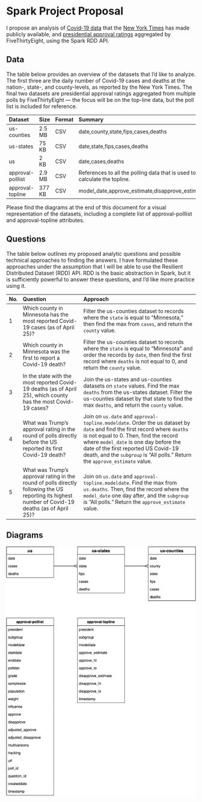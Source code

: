 # Spark Project Proposal

I propose an analysis of [Covid-19 data](https://github.com/nytimes/covid-19-data) 
that the [New York Times](https://www.nytimes.com/news-event/coronavirus) has made
publicly available, and [presidential approval ratings](https://projects.fivethirtyeight.com/trump-approval-ratings) 
aggregated by FiveThirtyEight, using the Spark RDD API.

## Data

The table below provides an overview of the datasets that I’d like to analyze. 
The first three are the daily number of Covid-19 cases and deaths at 
the nation-, state-, and county-levels, as reported by the New York Times. 
The final two datasets are presidential approval ratings aggregated from 
multiple polls by FiveThirtyEight — the focus will be on the top-line 
data, but the poll list is included for reference.

| Dataset | Size | Format | Summary |
|:--------|:-----|:-------|:--------|
| us-counties | 2.5 MB | CSV | date,county,state,fips,cases,deaths |
| us-states | 75 KB | CSV | date,state,fips,cases,deaths |
| us | 2 KB | CSV | date,cases,deaths |
| approval-polllist | 2.9 MB | CSV | References to all the polling data that is used to calculate the topline. |
| approval-topline | 377 KB | CSV | model_date,approve_estimate,disapprove_estimate |

Please find the diagrams at the end of this document for a visual 
representation of the datasets, including a complete list of 
approval-polllist and approval-topline attributes.

## Questions

The table below outlines my proposed analytic questions and possible 
technical approaches to finding the answers. I have formulated these 
approaches under the assumption that I will be able to use the 
Resilient Distributed Dataset (RDD) API. RDD is the basic abstraction 
in Spark, but it is sufficiently powerful to answer these questions, 
and I’d like more practice using it.

| No. | Question | Approach |
|:----|:---------|:---------|
| 1 | Which county in Minnesota has the most reported Covid-19 cases (as of April 25)? | Filter the us-counties dataset to records where the `state` is equal to “Minnesota,” then find the max from `cases`, and return the `county` value. |
| 2 | Which county in Minnesota was the first to report a Covid-19 death? | Filter the us-counties dataset to records where the `state` is equal to “Minnesota" and order the records by `date`, then find the first record where `deaths` is not equal to 0, and return the `county` value. |
| 3 | In the state with the most reported Covid-19 deaths (as of April 25), which county has the most Covid-19 cases? | Join the us-states and us-counties datasets on `state` values. Find the max `deaths` from the us-states dataset. Filter the us-counties dataset by that state to find the max `deaths`, and return the `county` value. |
| 4 | What was Trump’s approval rating in the round of polls directly before the US reported its first Covid-19 death? | Join on `us.date` and `approval-topline.modeldate`. Order the us dataset by `date` and find the first record where `deaths` is not equal to 0. Then, find the record where `model_date` is one day before the date of the first reported US Covid-19 death, and the `subgroup` is “All polls.” Return the `approve_estimate` value. |
| 5 | What was Trump’s approval rating in the round of polls directly following the US reporting its highest number of Covid-19 deaths (as of April 25)? | Join on `us.date` and `approval-topline.modeldate`. Find the max from `us.deaths`. Then, find the record where the `model_date` one day after, and the `subgroup` is “All polls.” Return the `approve_estimate` value. |

## Diagrams

![data](images/assignment2-data.png)